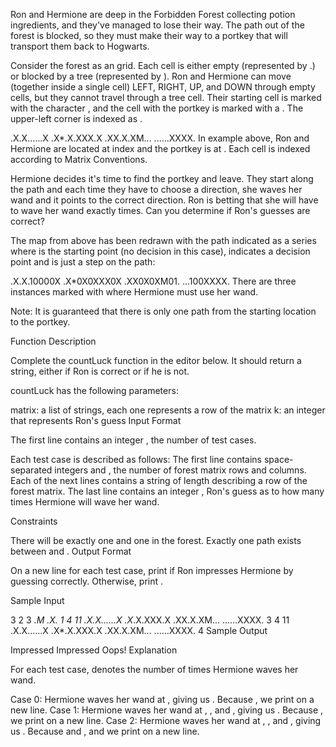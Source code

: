 Ron and Hermione are deep in the Forbidden Forest collecting potion ingredients, and they've managed to lose their way. The path out of the forest is blocked, so they must make their way to a portkey that will transport them back to Hogwarts.

Consider the forest as an  grid. Each cell is either empty (represented by .) or blocked by a tree (represented by ). Ron and Hermione can move (together inside a single cell) LEFT, RIGHT, UP, and DOWN through empty cells, but they cannot travel through a tree cell. Their starting cell is marked with the character , and the cell with the portkey is marked with a . The upper-left corner is indexed as .

.X.X......X
.X*.X.XXX.X
.XX.X.XM...
......XXXX.
In example above, Ron and Hermione are located at index  and the portkey is at . Each cell is indexed according to Matrix Conventions.

Hermione decides it's time to find the portkey and leave. They start along the path and each time they have to choose a direction, she waves her wand and it points to the correct direction. Ron is betting that she will have to wave her wand exactly  times. Can you determine if Ron's guesses are correct?

The map from above has been redrawn with the path indicated as a series where  is the starting point (no decision in this case),  indicates a decision point and  is just a step on the path:

.X.X.10000X
.X*0X0XXX0X
.XX0X0XM01.
...100XXXX.
There are three instances marked with  where Hermione must use her wand.

Note: It is guaranteed that there is only one path from the starting location to the portkey.

Function Description

Complete the countLuck function in the editor below. It should return a string, either  if Ron is correct or  if he is not.

countLuck has the following parameters:

matrix: a list of strings, each one represents a row of the matrix
k: an integer that represents Ron's guess
Input Format

The first line contains an integer , the number of test cases.

Each test case is described as follows:
The first line contains  space-separated integers  and , the number of forest matrix rows and columns.
Each of the next  lines contains a string of length  describing a row of the forest matrix.
The last line contains an integer , Ron's guess as to how many times Hermione will wave her wand.

Constraints

There will be exactly one  and one  in the forest.
Exactly one path exists between  and .
Output Format

On a new line for each test case, print  if Ron impresses Hermione by guessing correctly. Otherwise, print .

Sample Input

3
2 3
*.M
.X.
1
4 11
.X.X......X
.X*.X.XXX.X
.XX.X.XM...
......XXXX.
3
4 11
.X.X......X
.X*.X.XXX.X
.XX.X.XM...
......XXXX.
4
Sample Output

Impressed
Impressed
Oops!
Explanation

For each test case,  denotes the number of times Hermione waves her wand.

Case 0: Hermione waves her wand at , giving us . Because , we print  on a new line.
Case 1: Hermione waves her wand at , , and , giving us . Because , we print  on a new line.
Case 2: Hermione waves her wand at , , and , giving us . Because  and ,  and we print  on a new line.
